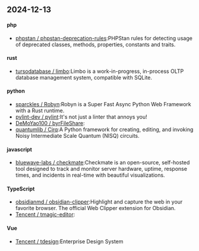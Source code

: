 ## 2024-12-13
#### php
* [phpstan / phpstan-deprecation-rules](https://github.com/phpstan/phpstan-deprecation-rules):PHPStan rules for detecting usage of deprecated classes, methods, properties, constants and traits.
#### rust
* [tursodatabase / limbo](https://github.com/tursodatabase/limbo):Limbo is a work-in-progress, in-process OLTP database management system, compatible with SQLite.
#### python
* [sparckles / Robyn](https://github.com/sparckles/Robyn):Robyn is a Super Fast Async Python Web Framework with a Rust runtime.
* [pylint-dev / pylint](https://github.com/pylint-dev/pylint):It's not just a linter that annoys you!
* [DeMoYao100 / byrFileShare](https://github.com/DeMoYao100/byrFileShare):
* [quantumlib / Cirq](https://github.com/quantumlib/Cirq):A Python framework for creating, editing, and invoking Noisy Intermediate Scale Quantum (NISQ) circuits.
#### javascript
* [bluewave-labs / checkmate](https://github.com/bluewave-labs/checkmate):Checkmate is an open-source, self-hosted tool designed to track and monitor server hardware, uptime, response times, and incidents in real-time with beautiful visualizations.
#### TypeScript
* [obsidianmd / obsidian-clipper](https://github.com/obsidianmd/obsidian-clipper):Highlight and capture the web in your favorite browser. The official Web Clipper extension for Obsidian.
* [Tencent / tmagic-editor](https://github.com/Tencent/tmagic-editor):
#### Vue
* [Tencent / tdesign](https://github.com/Tencent/tdesign):Enterprise Design System
